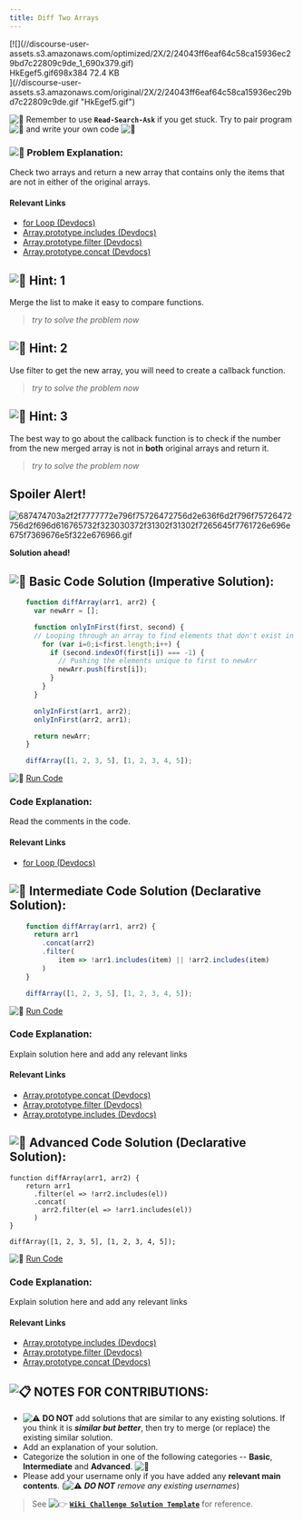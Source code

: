 ```yaml
---
title: Diff Two Arrays
---
```

<div class="lightbox-wrapper">[![](//discourse-user-assets.s3.amazonaws.com/optimized/2X/2/24043ff6eaf64c58ca15936ec29bd7c22809c9de_1_690x379.gif)

<div class="meta"><span class="filename">HkEgef5.gif</span><span class="informations">698x384 72.4 KB</span><span class="expand"></span></div>](//discourse-user-assets.s3.amazonaws.com/original/2X/2/24043ff6eaf64c58ca15936ec29bd7c22809c9de.gif "HkEgef5.gif") </div>

![:triangular_flag_on_post:](https://forum.freecodecamp.com/images/emoji/emoji_one/triangular_flag_on_post.png?v=3 ":triangular_flag_on_post:") Remember to use <a>**`Read-Search-Ask`**</a> if you get stuck. Try to pair program ![:busts_in_silhouette:](https://forum.freecodecamp.com/images/emoji/emoji_one/busts_in_silhouette.png?v=3 ":busts_in_silhouette:") and write your own code ![:pencil:](https://forum.freecodecamp.com/images/emoji/emoji_one/pencil.png?v=3 ":pencil:")

### ![:checkered_flag:](https://forum.freecodecamp.com/images/emoji/emoji_one/checkered_flag.png?v=3 ":checkered_flag:") Problem Explanation:

Check two arrays and return a new array that contains only the items that are not in either of the original arrays.

#### Relevant Links

*   <a href='https://devdocs.io/javascript/statements/for' target='_blank' rel='nofollow'>for Loop (Devdocs)</a>
*   <a href='https://devdocs.io/javascript/global_objects/array/includes' target='_blank' rel='nofollow'>Array.prototype.includes (Devdocs)</a>
*   <a href='https://devdocs.io/javascript/global_objects/array/filter' target='_blank' rel='nofollow'>Array.prototype.filter (Devdocs)</a>
*   <a href='https://devdocs.io/javascript/global_objects/array/concat' target='_blank' rel='nofollow'>Array.prototype.concat (Devdocs)</a>

## ![:speech_balloon:](https://forum.freecodecamp.com/images/emoji/emoji_one/speech_balloon.png?v=3 ":speech_balloon:") Hint: 1

Merge the list to make it easy to compare functions.

> _try to solve the problem now_

## ![:speech_balloon:](https://forum.freecodecamp.com/images/emoji/emoji_one/speech_balloon.png?v=3 ":speech_balloon:") Hint: 2

Use filter to get the new array, you will need to create a callback function.

> _try to solve the problem now_

## ![:speech_balloon:](https://forum.freecodecamp.com/images/emoji/emoji_one/speech_balloon.png?v=3 ":speech_balloon:") Hint: 3

The best way to go about the callback function is to check if the number from the new merged array is not in **both** original arrays and return it.

> _try to solve the problem now_

## Spoiler Alert!

![687474703a2f2f7777772e796f75726472756d2e636f6d2f796f75726472756d2f696d616765732f323030372f31302f31302f7265645f7761726e696e675f7369676e5f322e676966.gif](//discourse-user-assets.s3.amazonaws.com/original/2X/2/2d6c412a50797771301e7ceabd554cef4edcd74d.gif)

**Solution ahead!**

## ![:beginner:](https://forum.freecodecamp.com/images/emoji/emoji_one/beginner.png?v=3 ":beginner:") Basic Code Solution (Imperative Solution):
```javascript
    function diffArray(arr1, arr2) {
      var newArr = [];

      function onlyInFirst(first, second) {
      // Looping through an array to find elements that don't exist in another array
        for (var i=0;i<first.length;i++) {
          if (second.indexOf(first[i]) === -1) {
            // Pushing the elements unique to first to newArr
            newArr.push(first[i]);
          }
        }
      }

      onlyInFirst(arr1, arr2);
      onlyInFirst(arr2, arr1);

      return newArr;
    }

    diffArray([1, 2, 3, 5], [1, 2, 3, 4, 5]);
```
![:rocket:](https://forum.freecodecamp.com/images/emoji/emoji_one/rocket.png?v=3 ":rocket:") <a href="https://repl.it/CLme/0">Run Code</a>

### Code Explanation:

Read the comments in the code.

#### Relevant Links

*   <a href='https://devdocs.io/javascript/statements/for' target='_blank' rel='nofollow'>for Loop (Devdocs)</a>

## ![:sunflower:](https://forum.freecodecamp.com/images/emoji/emoji_one/sunflower.png?v=3 ":sunflower:") Intermediate Code Solution (Declarative Solution):
```javascript
    function diffArray(arr1, arr2) {
      return arr1
        .concat(arr2)
        .filter(
            item => !arr1.includes(item) || !arr2.includes(item)
        )
    }

    diffArray([1, 2, 3, 5], [1, 2, 3, 4, 5]);
```
![:rocket:](https://forum.freecodecamp.com/images/emoji/emoji_one/rocket.png?v=3 ":rocket:") <a href="https://repl.it/CNYb/0">Run Code</a>

### Code Explanation:

Explain solution here and add any relevant links

#### Relevant Links

*   <a href='https://devdocs.io/javascript/global_objects/array/concat' target='_blank' rel='nofollow'>Array.prototype.concat (Devdocs)</a>
*   <a href='https://devdocs.io/javascript/global_objects/array/filter' target='_blank' rel='nofollow'>Array.prototype.filter (Devdocs)</a>
*   <a href='https://devdocs.io/javascript/global_objects/array/includes' target='_blank' rel='nofollow'>Array.prototype.includes (Devdocs)</a>

## ![:rotating_light:](https://forum.freecodecamp.com/images/emoji/emoji_one/rotating_light.png?v=3 ":rotating_light:") Advanced Code Solution (Declarative Solution):

    function diffArray(arr1, arr2) {
        return arr1
          .filter(el => !arr2.includes(el))
          .concat(
            arr2.filter(el => !arr1.includes(el))
          )
    }

    diffArray([1, 2, 3, 5], [1, 2, 3, 4, 5]);

![:rocket:](https://forum.freecodecamp.com/images/emoji/emoji_one/rocket.png?v=3 ":rocket:") <a href="https://repl.it/CNYU/0">Run Code</a>

### Code Explanation:

Explain solution here and add any relevant links

#### Relevant Links

*   <a href='https://devdocs.io/javascript/global_objects/array/includes' target='_blank' rel='nofollow'>Array.prototype.includes (Devdocs)</a>
*   <a href='https://devdocs.io/javascript/global_objects/array/filter' target='_blank' rel='nofollow'>Array.prototype.filter (Devdocs)</a>
*   <a href='https://devdocs.io/javascript/global_objects/array/concat' target='_blank' rel='nofollow'>Array.prototype.concat (Devdocs)</a>

## ![:clipboard:](https://forum.freecodecamp.com/images/emoji/emoji_one/clipboard.png?v=3 ":clipboard:") NOTES FOR CONTRIBUTIONS:

*   ![:warning:](https://forum.freecodecamp.com/images/emoji/emoji_one/warning.png?v=3 ":warning:") **DO NOT** add solutions that are similar to any existing solutions. If you think it is **_similar but better_**, then try to merge (or replace) the existing similar solution.
*   Add an explanation of your solution.
*   Categorize the solution in one of the following categories -- **Basic**, **Intermediate** and **Advanced**. ![:traffic_light:](https://forum.freecodecamp.com/images/emoji/emoji_one/traffic_light.png?v=3 ":traffic_light:")
*   Please add your username only if you have added any **relevant main contents**. (![:warning:](https://forum.freecodecamp.com/images/emoji/emoji_one/warning.png?v=3 ":warning:") **_DO NOT_** _remove any existing usernames_)

> See ![:point_right:](https://forum.freecodecamp.com/images/emoji/emoji_one/point_right.png?v=3 ":point_right:") <a href='http://forum.freecodecamp.com/t/algorithm-article-template/14272' target='_blank' rel='nofollow'>**`Wiki Challenge Solution Template`**</a> for reference.